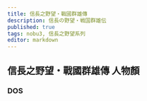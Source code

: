 ```yaml
---
title: 信長之野望・戰國群雄傳
description: 信長の野望・戦国群雄伝
published: true
tags: nobu3, 信長之野望系列
editor: markdown
---
```


## 信長之野望・戰國群雄傳 人物顏

### DOS
